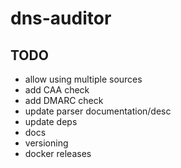 # dns-auditor

## TODO

* allow using multiple sources
* add CAA check
* add DMARC check
* update parser documentation/desc
* update deps
* docs
* versioning
* docker releases
